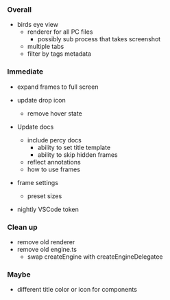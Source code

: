 ### Overall

- birds eye view
  - renderer for all PC files
    - possibly sub process that takes screenshot
  - multiple tabs
  - filter by tags metadata

### Immediate

- expand frames to full screen
- update drop icon
  - remove hover state

- Update docs
  - include percy docs
    - ability to set title template
    - ability to skip hidden frames
  - reflect annotations
  - how to use frames
- frame settings
  - preset sizes
- nightly VSCode token  

### Clean up

- remove old renderer
- remove old engine.ts
  - swap createEngine with createEngineDelegatee

### Maybe

- different title color or icon for components